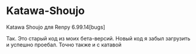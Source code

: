 # Katawa-Shoujo
Katawa Shoujo для Renpy 6.99.14[bugs]

Так. Это старый код из моих бета-версий. Новый код я забыл загрузить и успешно проебал. Точно также и с катавой

